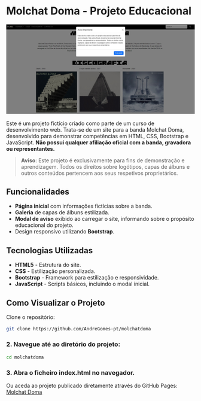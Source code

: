 # Molchat Doma - Projeto Educacional

![Pré-visualização do Site](docs/preview.png)

Este é um projeto fictício criado como parte de um curso de desenvolvimento web. Trata-se de um site para a banda Molchat Doma, desenvolvido para demonstrar competências em HTML, CSS, Bootstrap e JavaScript. **Não possui qualquer afiliação oficial com a banda, gravadora ou representantes.**

> **Aviso**: Este projeto é exclusivamente para fins de demonstração e aprendizagem. Todos os direitos sobre logótipos, capas de álbuns e outros conteúdos pertencem aos seus respetivos proprietários.

## Funcionalidades

- **Página inicial** com informações fictícias sobre a banda.  
- **Galeria** de capas de álbuns estilizada.  
- **Modal de aviso** exibido ao carregar o site, informando sobre o propósito educacional do projeto.  
- Design responsivo utilizando **Bootstrap**.

## Tecnologias Utilizadas

- **HTML5** - Estrutura do site.  
- **CSS** - Estilização personalizada.  
- **Bootstrap** - Framework para estilização e responsividade.  
- **JavaScript** - Scripts básicos, incluindo o modal inicial.

## Como Visualizar o Projeto

Clone o repositório:
```bash
git clone https://github.com/AndreGomes-pt/molchatdoma
   ``` 
 ### 2. Navegue até ao diretório do projeto:
   ```bash
   cd molchatdoma
   ```
 ### 3. Abra o ficheiro index.html no navegador.
 Ou aceda ao projeto publicado diretamente através do GitHub Pages: [Molchat Doma](https://andregomes-pt.github.io/molchatdoma/)

